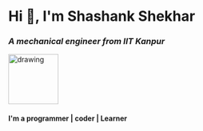 # Hi 👋, I'm Shashank Shekhar
### _A mechanical engineer from IIT Kanpur_

<img src="https://camo.githubusercontent.com/63371d36886ee658f5a97401f393e1ab1684b2fd3de674b8f5efc7d410b2a3d0/68747470733a2f2f6d656469612e67697068792e636f6d2f6d656469612f57556c706c634d704f43456d5447427442572f67697068792e676966" alt="drawing" width="100"/> 

#### I'm a programmer | coder | Learner
